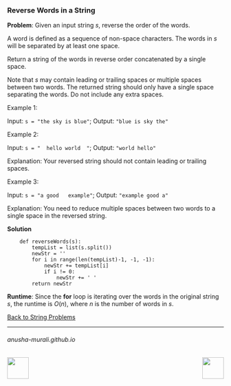 ### Reverse Words in a String

**Problem**: Given an input string $s$, reverse the order of the words.

A word is defined as a sequence of non-space characters. The words in $s$ will be separated by at least one space.

Return a string of the words in reverse order concatenated by a single space.

Note that $s$ may contain leading or trailing spaces or multiple spaces between two words. 
The returned string should only have a single space separating the words. Do not include any extra spaces.

 
Example 1:

Input: `s = "the sky is blue"`; Output: `"blue is sky the"`

Example 2:

Input: `s = "  hello world  "`; Output: `"world hello"`

Explanation: Your reversed string should not contain leading or trailing spaces.

Example 3:

Input: `s = "a good   example"`; Output: `"example good a"`

Explanation: You need to reduce multiple spaces between two words to a single space in the reversed string.

**Solution**

```
    def reverseWords(s):
        tempList = list(s.split())
        newStr = ''
        for i in range(len(tempList)-1, -1, -1):
            newStr += tempList[i]
            if i != 0:
                newStr += ' '
        return newStr
```

**Runtime**: Since the **for** loop is iterating over the words in the original string $s$, the runtime is $O(n)$, where $n$ is the
number of words in $s$.

[Back to String Problems](./problems.md)

* * *
###### anusha-murali.github.io

<img src="https://github.com/anusha-murali/anusha-murali.github.io/assets/111596338/639243aa-2857-4595-a65a-7852762bb002" width="50" height="50" align="left">

[<img src="https://github.com/user-attachments/assets/989cfb30-4fb8-40f8-a812-8a054869aa32" width="50" height="50" align="right">](../index.md)

